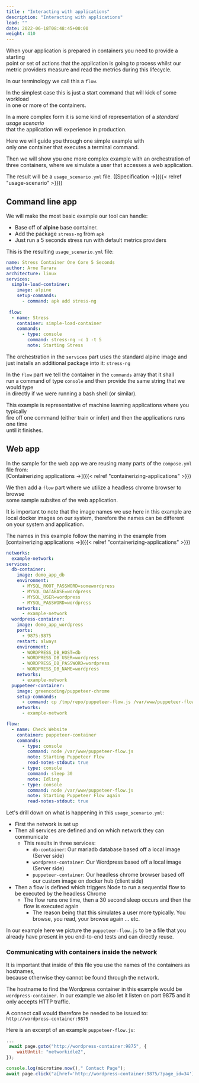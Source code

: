 ```yaml
---
title : "Interacting with applications"
description: "Interacting with applications"
lead: ""
date: 2022-06-18T08:48:45+00:00
weight: 410
---
```


When your application is prepared in containers you need to provide a starting  
point or set of actions that the application is going to process whilst our  
metric providers measure and read the metrics during this lifecycle.

In our terminology we call this a `flow`.

In the simplest case this is just a start command that will kick of some workload  
in one or more of the containers.

In a more complex form it is some kind of representation of a *standard usage scenario*  
that the application will experience in production.

Here we will guide you through one simple example with  
only one container that executes a terminal command.

Then we will show you one more complex example with an orchestration of  
three containers, where we simulate a user that accesses a web application.

The result will be a `usage_scenario.yml` file. ([Specification →]({{< relref "usage-scenario" >}}))

## Command line app

We will make the most basic example our tool can handle:

- Base off of **alpine** base container.
- Add the package `stress-ng` from `apk`
- Just run a 5 seconds stress run with default metrics providers

This is the resulting `usage_scenario.yml` file:

```yaml
name: Stress Container One Core 5 Seconds
author: Arne Tarara
architecture: linux
services:
  simple-load-container:
    image: alpine
    setup-commands:
      - command: apk add stress-ng
 
 flow:
  - name: Stress
    container: simple-load-container
    commands:
      - type: console
        command: stress-ng -c 1 -t 5
        note: Starting Stress

```

The orchestration in the `services` part uses the standard alpine image and  
just installs an additional package into it: `stress-ng`

In the `flow` part we tell the container in the `commands` array that it shall  
run a command of type `console` and then provide the same string that we would type  
in directly if we were running a bash shell (or similar).

This example is representative of machine learning applications where you typically  
fire off one command (either train or infer) and then the applications runs one time  
until it finishes.

## Web app

In the sample for the web app we are reusing many parts of the `compose.yml` file from:  
[Containerizing applications →]({{< relref "containerizing-applications" >}})

We then add a `flow` part where we utilize a headless chrome browser to browse  
some sample subsites of the web application.

It is important to note that the image names we use here in this example are  
local docker images on our system, therefore the names can be different  
on your system and application.

The names in this example follow the naming in the example from [containerizing applications →]({{< relref "containerizing-applications" >}})

```yaml
networks:
  example-network:
services:
  db-container:
    image: demo_app_db
    environment:
      - MYSQL_ROOT_PASSWORD=somewordpress
      - MYSQL_DATABASE=wordpress
      - MYSQL_USER=wordpress
      - MYSQL_PASSWORD=wordpress
    networks:
      - example-network
  wordpress-container:
    image: demo_app_wordpress
    ports:
      - 9875:9875
    restart: always
    environment:
      - WORDPRESS_DB_HOST=db
      - WORDPRESS_DB_USER=wordpress
      - WORDPRESS_DB_PASSWORD=wordpress
      - WORDPRESS_DB_NAME=wordpress
    networks:
      - example-network
  puppeteer-container:
    image: greencoding/puppeteer-chrome
    setup-commands:
      - command: cp /tmp/repo/puppeteer-flow.js /var/www/puppeteer-flow.js
    networks:
      - example-network

flow:
  - name: Check Website
    container: puppeteer-container
    commands:
      - type: console
        command: node /var/www/puppeteer-flow.js
        note: Starting Puppeteer Flow
        read-notes-stdout: true
      - type: console
        command: sleep 30
        note: Idling
      - type: console
        command: node /var/www/puppeteer-flow.js
        note: Starting Puppeteer Flow again
        read-notes-stdout: true
```

Let's drill down on what is happening in this `usage_scenario.yml`:

- First the network is set up
- Then all services are defined and on which network they can communicate
  + This results in three services:
    * `db-container`: Our mariadb database based off a local image (Server side)
    * `wordpress-container`: Our Wordpress based off a local image (Server side)
    * `puppeteer-container`: Our headless chrome browser based off our custom image on docker hub (client side)
- Then a flow is defined which triggers Node to run a sequential flow to be executed by the headless Chrome
  + The flow runs one time, then a 30 second sleep occurs and then the flow is executed again
    * The reason being that this simulates a user more typically. You browse, you read, your browse again ... etc.

In our example here we picture the `puppeteer-flow.js` to be a file that you  
already have present in you end-to-end tests and can directly reuse.

### Communicating with containers inside the network

It is important that inside of this file you use the names of the containers as hostnames,  
because otherwise they cannot be found through the network.

The hostname to find the Wordpress container in this example would be `wordpress-container`.
In our example we also let it listen on port 9875 and it only accepts HTTP traffic.

A connect call would therefore be needed to be issued to: `http://wordpress-container:9875`

Here is an excerpt of an example `puppeteer-flow.js`:

```javascript
...
 await page.goto("http://wordpress-container:9875", {
    waitUntil: "networkidle2",
});

console.log(microtime.now()," Contact Page");
await page.click("a[href='http://wordpress-container:9875/?page_id=34']");

```
